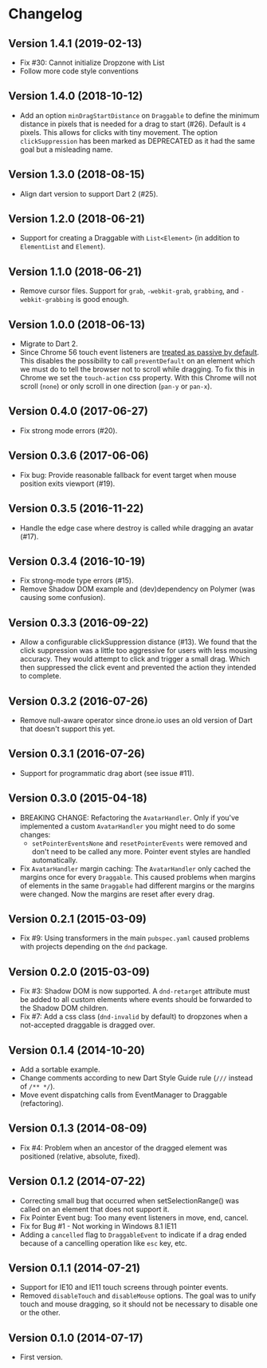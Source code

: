 # Changelog

## Version 1.4.1 (2019-02-13)

- Fix #30: Cannot initialize Dropzone with List<HtmlElement>
- Follow more code style conventions

## Version 1.4.0 (2018-10-12)

- Add an option `minDragStartDistance` on `Draggable` to define the minimum distance in
  pixels that is needed for a drag to start (#26). Default is `4` pixels. This allows for clicks with tiny movement. The option `clickSuppression` has been marked as DEPRECATED as it had the same goal but a misleading name.

## Version 1.3.0 (2018-08-15)

- Align dart version to support Dart 2 (#25).

## Version 1.2.0 (2018-06-21)

- Support for creating a Draggable with `List<Element>` (in addition to `ElementList` and `Element`).

## Version 1.1.0 (2018-06-21)

- Remove cursor files. Support for `grab`, `-webkit-grab`, `grabbing`, and `-webkit-grabbing` is good enough.

## Version 1.0.0 (2018-06-13)

- Migrate to Dart 2.
- Since Chrome 56 touch event listeners are [treated as passive by default](https://www.chromestatus.com/features/5093566007214080). This disables the possibility to call `preventDefault` on an element which we must do to tell the browser not to scroll while dragging. To fix this in Chrome we set the `touch-action` css property. With this Chrome will not scroll (`none`) or only scroll in one direction (`pan-y` or `pan-x`).

## Version 0.4.0 (2017-06-27)

- Fix strong mode errors (#20).

## Version 0.3.6 (2017-06-06)

- Fix bug: Provide reasonable fallback for event target when mouse position exits viewport (#19).

## Version 0.3.5 (2016-11-22)

- Handle the edge case where destroy is called while dragging an avatar (#17).

## Version 0.3.4 (2016-10-19)

- Fix strong-mode type errors (#15).
- Remove Shadow DOM example and (dev)dependency on Polymer (was causing some confusion).

## Version 0.3.3 (2016-09-22)

- Allow a configurable clickSuppression distance (#13). We found that the click
  suppression was a little too aggressive for users with less mousing accuracy.
  They would attempt to click and trigger a small drag. Which then suppressed the
  click event and prevented the action they intended to complete.

## Version 0.3.2 (2016-07-26)

- Remove null-aware operator since drone.io uses an old version of Dart that doesn't support this yet.

## Version 0.3.1 (2016-07-26)

- Support for programmatic drag abort (see issue #11).

## Version 0.3.0 (2015-04-18)

- BREAKING CHANGE: Refactoring the `AvatarHandler`. Only if you've
  implemented a custom `AvatarHandler` you might need to do some changes:
  - `setPointerEventsNone` and `resetPointerEvents` were removed and don't
    need to be called any more. Pointer event styles are handled automatically.
- Fix `AvatarHandler` margin caching: The `AvatarHandler` only cached the
  margins once for every `Draggable`. This caused problems when margins of
  elements in the same `Draggable` had different margins or the margins were
  changed. Now the margins are reset after every drag.

## Version 0.2.1 (2015-03-09)

- Fix #9: Using transformers in the main `pubspec.yaml` caused problems with
  projects depending on the `dnd` package.

## Version 0.2.0 (2015-03-09)

- Fix #3: Shadow DOM is now supported. A `dnd-retarget` attribute must be added
  to all custom elements where events should be forwarded to the Shadow DOM
  children.
- Fix #7: Add a css class (`dnd-invalid` by default) to dropzones when a
  not-accepted draggable is dragged over.

## Version 0.1.4 (2014-10-20)

- Add a sortable example.
- Change comments according to new Dart Style Guide rule
  (`///` instead of `/** */`).
- Move event dispatching calls from EventManager to Draggable (refactoring).

## Version 0.1.3 (2014-08-09)

- Fix #4: Problem when an ancestor of the dragged element was positioned
  (relative, absolute, fixed).

## Version 0.1.2 (2014-07-22)

- Correcting small bug that occurred when setSelectionRange() was called on
  an element that does not support it.
- Fix Pointer Event bug: Too many event listeners in move, end, cancel.
- Fix for Bug #1 - Not working in Windows 8.1 IE11
- Adding a `cancelled` flag to `DraggableEvent` to indicate if a drag ended
  because of a cancelling operation like `esc` key, etc.

## Version 0.1.1 (2014-07-21)

- Support for IE10 and IE11 touch screens through pointer events.
- Removed `disableTouch` and `disableMouse` options. The goal was to unify
  touch and mouse dragging, so it should not be necessary to disable
  one or the other.

## Version 0.1.0 (2014-07-17)

- First version.
